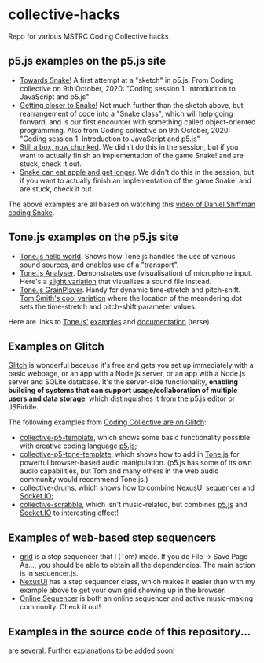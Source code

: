 # collective-hacks
Repo for various MSTRC Coding Collective hacks

## p5.js examples on the p5.js site

* [Towards Snake!](https://editor.p5js.org/tomthecollins/sketches/DOBzEdnCr) A first attempt at a "sketch" in p5.js. From Coding collective on 9th October, 2020: "Coding session 1: Introduction to JavaScript and p5.js"
* [Getting closer to Snake!](https://editor.p5js.org/tomthecollins/sketches/M5fM2NGci) Not much further than the sketch above, but rearrangement of code into a "Snake class", which will help going forward, and is our first encounter with something called object-oriented programming. Also from Coding collective on 9th October, 2020: "Coding session 1: Introduction to JavaScript and p5.js"
* [Still a box, now chunked](https://editor.p5js.org/tomthecollins/sketches/9IXODrgER). We didn't do this in the session, but if you want to actually finish an implementation of the game Snake! and are stuck, check it out.
* [Snake can eat apple and get longer](https://editor.p5js.org/tomthecollins/sketches/RRCmVgPgl). We didn't do this in the session, but if you want to actually finish an implementation of the game Snake! and are stuck, check it out.

The above examples are all based on watching this [video of Daniel Shiffman coding Snake](https://www.youtube.com/watch?v=AaGK-fj-BAM).

## Tone.js examples on the p5.js site

* [Tone.js hello world](https://editor.p5js.org/tomthecollins/sketches/bjjA5a8Cn). Shows how Tone.js handles the use of various sound sources, and enables use of a "transport".
* [Tone.js Analyser](https://editor.p5js.org/tomthecollins/sketches/Gk7kFdV9o). Demonstrates use (visualisation) of microphone input. Here's a [slight variation](https://editor.p5js.org/tomthecollins/sketches/ghLYQ_mf7) that visualises a sound file instead.
* [Tone.js GrainPlayer](https://editor.p5js.org/tomthecollins/sketches/f7ChBUfFI). Handy for dynamic time-stretch and pitch-shift. [Tom Smith's cool variation](https://editor.p5js.org/tomthecollins/sketches/dPSP7vK3T) where the location of the meandering dot sets the time-stretch and pitch-shift parameter values.

Here are links to [Tone.js'](https://tonejs.github.io/) [examples](https://tonejs.github.io/examples/) and [documentation](https://tonejs.github.io/docs/) (terse).

## Examples on Glitch
[Glitch](https://glitch.com/) is wonderful because it's free and gets you set up immediately with a basic webpage, or an app with a Node.js server, or an app with a Node.js server and SQLite database. It's the server-side functionality, **enabling building of systems that can support usage/collaboration of multiple users and data storage**, which distinguishes it from the p5.js editor or JSFiddle.

The following examples from [Coding Collective are on Glitch](https://glitch.com/@tomthecollins/coding-collective):

* [collective-p5-template](https://glitch.com/~collective-p5-template), which shows some basic functionality possible with creative coding language [p5.js](https://p5js.org/reference/);
* [collective-p5-tone-template](https://glitch.com/~collective-p5-tone-template), which shows how to add in [Tone.js](https://tonejs.github.io/) for powerful browser-based audio manipulation. (p5.js has some of its own audio capabilities, but Tom and many others in the web audio community would recommend Tone.js.)
* [collective-drums](https://glitch.com/~collective-drums), which shows how to combine [NexusUI](https://nexus-js.github.io/ui/) sequencer and [Socket.IO](https://socket.io/);
* [collective-scrabble](https://glitch.com/~collective-scrabble), which isn't music-related, but combines [p5.js](https://p5js.org) and [Socket.IO](https://socket.io/) to interesting effect!

## Examples of web-based step sequencers

* [grid](https://tomcollinsresearch.net/mc/ex/grid/) is a step sequencer that I (Tom) made. If you do File -> Save Page As..., you should be able to obtain all the dependencies. The main action is in sequencer.js.
* [NexusUI](https://nexus-js.github.io/ui/) has a step sequencer class, which makes it easier than with my example above to get your own grid showing up in the browser.
* [Online Sequencer](https://onlinesequencer.net/) is both an online sequencer and active music-making community. Check it out!

## Examples in the source code of this repository...
are several. Further explanations to be added soon!

